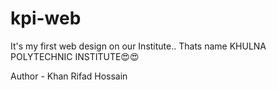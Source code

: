 # kpi-web
It's my first web design on our Institute..
Thats name KHULNA POLYTECHNIC INSTITUTE😍😍

Author - Khan Rifad Hossain
